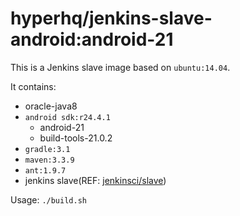 hyperhq/jenkins-slave-android:android-21
========================================

This is a Jenkins slave image based on `ubuntu:14.04`.

It contains:
- oracle-java8
- `android sdk:r24.4.1`
  - android-21
  - build-tools-21.0.2
- `gradle:3.1`
- `maven:3.3.9`
- `ant:1.9.7`
- jenkins slave(REF: [jenkinsci/slave](https://hub.docker.com/r/jenkinsci/slave/))

Usage: `./build.sh`
